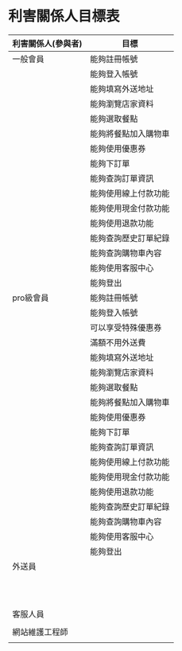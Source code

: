 # 利害關係人目標表

|利害關係人(參與者)|目標|
|--|--|
|一般會員|能夠註冊帳號|
||能夠登入帳號|
||能夠填寫外送地址|
||能夠瀏覽店家資料|
||能夠選取餐點|
||能夠將餐點加入購物車|
||能夠使用優惠券|
||能夠下訂單|
||能夠查詢訂單資訊|
||能夠使用線上付款功能|
||能夠使用現金付款功能|
||能夠使用退款功能|
||能夠查詢歷史訂單紀錄|
||能夠查詢購物車內容|
||能夠使用客服中心|
||能夠登出|
|pro級會員|能夠註冊帳號|
||能夠登入帳號|
||可以享受特殊優惠券|
||滿額不用外送費|
||能夠填寫外送地址|
||能夠瀏覽店家資料|
||能夠選取餐點|
||能夠將餐點加入購物車|
||能夠使用優惠券|
||能夠下訂單|
||能夠查詢訂單資訊|
||能夠使用線上付款功能|
||能夠使用現金付款功能|
||能夠使用退款功能|
||能夠查詢歷史訂單紀錄|
||能夠查詢購物車內容|
||能夠使用客服中心|
||能夠登出|
|外送員||
|||
|||
|||
|||
|||
|||
|||
|||
|||
|||
|||
|客服人員||
|||
|網站維護工程師||
|||

